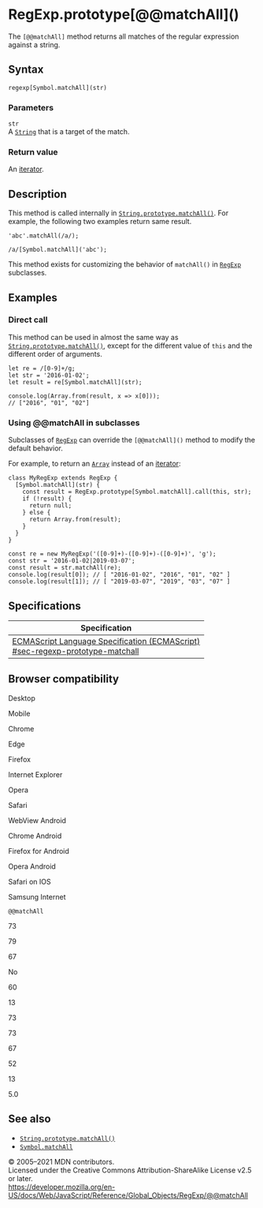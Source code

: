 RegExp.prototype\[@@matchAll\]()
================================

The `[@@matchAll]` method returns all matches of the regular expression against a string.

Syntax
------

    regexp[Symbol.matchAll](str)

### Parameters

`str`  
A [`String`](../string) that is a target of the match.

### Return value

An [iterator](https://developer.mozilla.org/en-US/docs/Web/JavaScript/Guide/Iterators_and_Generators).

Description
-----------

This method is called internally in [`String.prototype.matchAll()`](../string/matchall). For example, the following two examples return same result.

    'abc'.matchAll(/a/);

    /a/[Symbol.matchAll]('abc');

This method exists for customizing the behavior of `matchAll()` in [`RegExp`](../regexp) subclasses.

Examples
--------

### Direct call

This method can be used in almost the same way as [`String.prototype.matchAll()`](../string/matchall), except for the different value of `this` and the different order of arguments.

    let re = /[0-9]+/g;
    let str = '2016-01-02';
    let result = re[Symbol.matchAll](str);

    console.log(Array.from(result, x => x[0]));
    // ["2016", "01", "02"]

### Using @@matchAll in subclasses

Subclasses of [`RegExp`](../regexp) can override the `[@@matchAll]()` method to modify the default behavior.

For example, to return an [`Array`](../array) instead of an [iterator](https://developer.mozilla.org/en-US/docs/Web/JavaScript/Guide/Iterators_and_Generators):

    class MyRegExp extends RegExp {
      [Symbol.matchAll](str) {
        const result = RegExp.prototype[Symbol.matchAll].call(this, str);
        if (!result) {
          return null;
        } else {
          return Array.from(result);
        }
      }
    }

    const re = new MyRegExp('([0-9]+)-([0-9]+)-([0-9]+)', 'g');
    const str = '2016-01-02|2019-03-07';
    const result = str.matchAll(re);
    console.log(result[0]); // [ "2016-01-02", "2016", "01", "02" ]
    console.log(result[1]); // [ "2019-03-07", "2019", "03", "07" ]

Specifications
--------------

<table><thead><tr class="header"><th>Specification</th></tr></thead><tbody><tr class="odd"><td><a href="https://tc39.es/ecma262/#sec-regexp-prototype-matchall">ECMAScript Language Specification (ECMAScript)<br />
<span class="small">#sec-regexp-prototype-matchall</span></a></td></tr></tbody></table>

Browser compatibility
---------------------

Desktop

Mobile

Chrome

Edge

Firefox

Internet Explorer

Opera

Safari

WebView Android

Chrome Android

Firefox for Android

Opera Android

Safari on IOS

Samsung Internet

`@@matchAll`

73

79

67

No

60

13

73

73

67

52

13

5.0

See also
--------

-   [`String.prototype.matchAll()`](../string/matchall)
-   [`Symbol.matchAll`](../symbol/matchall)

© 2005–2021 MDN contributors.  
Licensed under the Creative Commons Attribution-ShareAlike License v2.5 or later.  
<a href="https://developer.mozilla.org/en-US/docs/Web/JavaScript/Reference/Global_Objects/RegExp/@@matchAll" class="_attribution-link">https://developer.mozilla.org/en-US/docs/Web/JavaScript/Reference/Global_Objects/RegExp/@@matchAll</a>
